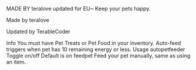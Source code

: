 MADE BY teralove
updated for EU~
Keep your pets happy.

Made by teralove

Updated by TerableCoder

Info
You must have Pet Treats or Pet Food in your inventory.
Auto-feed triggers when pet has 10 remaining energy or less.
Usage
autopetfeeder
Toggle on/off
Default is on
feedpet
Feed your pet manually, same as using an item.
